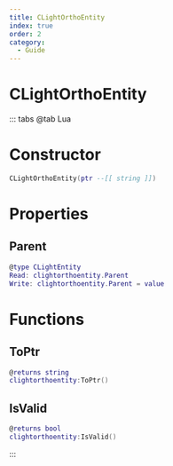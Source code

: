 ```yaml
---
title: CLightOrthoEntity
index: true
order: 2
category:
  - Guide
---
```


# CLightOrthoEntity

::: tabs
@tab Lua
# Constructor
```lua
CLightOrthoEntity(ptr --[[ string ]])
```
# Properties
## Parent 
```lua
@type CLightEntity
Read: clightorthoentity.Parent
Write: clightorthoentity.Parent = value
```
# Functions
## ToPtr
```lua
@returns string
clightorthoentity:ToPtr()
```
## IsValid
```lua
@returns bool
clightorthoentity:IsValid()
```

:::
